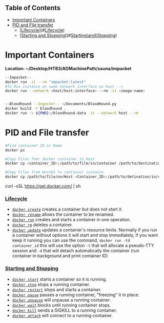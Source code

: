 ## Table of Contents

- [Important Containers](#important\containers)
- [PID and File transfer](#pid\and\file\transfer)
    - [[Lifecycle](https://github.com/wsargent/docker-cheat-sheet#lifecycle)](#[Lifecycle](https://github.com/wsargent/docker-cheat-sheet#lifecycle))
    - [[Starting and Stopping](https://github.com/wsargent/docker-cheat-sheet#starting-and-stopping)](#[Starting\and\Stopping](https://github.com/wsargent/docker-cheat-sheet#starting-and-stopping))


# Important Containers
**Location: ~/Desktop/HTB3/ADMachinePath/sauna/impacket**
```bash
--Impacket--
docker run -it --rm "impacket:latest"
#To Run instance on same network interface as host -->
docker run --network <host/host-interface> --rm -it <image-name>


--Bloodhound --Ingester-- ~/Documents/BloodHound.py
docker build -t bloodhound .
docker run -v ${PWD}:/bloodhound-data -it --network host --rm

```





# PID and File transfer
```bash
#Find container ID or Name
docker ps

#Copy Files fomr docker container to Host
docker cp <container_ID>:/path/to/file/in/container /path/to/destination/on/HostOS

#Copy Files from HostOS to container instance
docker cp /path/to/file/on/Host <Container_ID>:/path/to/detination/in/container
```






curl -sSL https://get.docker.com/ | sh

### [Lifecycle](https://github.com/wsargent/docker-cheat-sheet#lifecycle)

- [`docker create`](https://docs.docker.com/engine/reference/commandline/create) creates a container but does not start it.
- [`docker rename`](https://docs.docker.com/engine/reference/commandline/rename/) allows the container to be renamed.
- [`docker run`](https://docs.docker.com/engine/reference/commandline/run) creates and starts a container in one operation.
- [`docker rm`](https://docs.docker.com/engine/reference/commandline/rm) deletes a container.
- [`docker update`](https://docs.docker.com/engine/reference/commandline/update/) updates a container's resource limits.
Normally if you run a container without options it will start and stop immediately, if you want keep it running you can use the command, `docker run -td container_id` this will use the option `-t` that will allocate a pseudo-TTY session and `-d` that will detach automatically the container (run container in background and print container ID)

### [Starting and Stopping](https://github.com/wsargent/docker-cheat-sheet#starting-and-stopping)

- [`docker start`](https://docs.docker.com/engine/reference/commandline/start) starts a container so it is running.
- [`docker stop`](https://docs.docker.com/engine/reference/commandline/stop) stops a running container.
- [`docker restart`](https://docs.docker.com/engine/reference/commandline/restart) stops and starts a container.
- [`docker pause`](https://docs.docker.com/engine/reference/commandline/pause/) pauses a running container, "freezing" it in place.
- [`docker unpause`](https://docs.docker.com/engine/reference/commandline/unpause/) will unpause a running container.
- [`docker wait`](https://docs.docker.com/engine/reference/commandline/wait) blocks until running container stops.
- [`docker kill`](https://docs.docker.com/engine/reference/commandline/kill) sends a SIGKILL to a running container.
- [`docker attach`](https://docs.docker.com/engine/reference/commandline/attach) will connect to a running container.